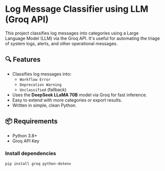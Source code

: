 # Log Message Classifier using LLM (Groq API)

This project classifies log messages into categories using a Large Language Model (LLM) via the Groq API. It's useful for automating the triage of system logs, alerts, and other operational messages.

## 🔍 Features

- Classifies log messages into:
  - `Workflow Error`
  - `Deprecation Warning`
  - `Unclassified` (fallback)
- Uses the **DeepSeek LLaMA 70B** model via Groq for fast inference.
- Easy to extend with more categories or export results.
- Written in simple, clean Python.

## 📦 Requirements

- Python 3.8+
- Groq API Key

### Install dependencies

```bash
pip install groq python-dotenv
